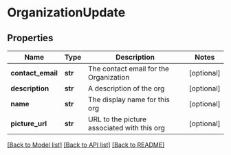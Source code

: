 # OrganizationUpdate

## Properties
Name | Type | Description | Notes
------------ | ------------- | ------------- | -------------
**contact_email** | **str** | The contact email for the Organization | [optional] 
**description** | **str** | A description of the org | [optional] 
**name** | **str** | The display name for this org | [optional] 
**picture_url** | **str** | URL to the picture associated with this org | [optional] 

[[Back to Model list]](../README.md#documentation-for-models) [[Back to API list]](../README.md#documentation-for-api-endpoints) [[Back to README]](../README.md)


